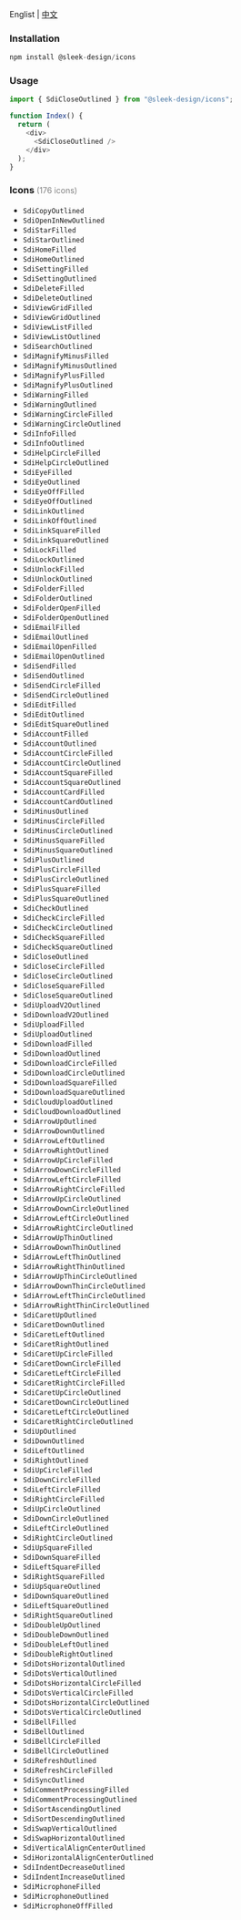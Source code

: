 Englist | <a href="https://github.com/chutao-zhang/sleek-design-icons/blob/master/README-zh_CN.md" target="_blank">中文</a>

### Installation

```js
npm install @sleek-design/icons
```

### Usage

```js
import { SdiCloseOutlined } from "@sleek-design/icons";

function Index() {
  return (
    <div>
      <SdiCloseOutlined />
    </div>
  );
}
```

### Icons <span style="font-size:14px; font-weight:400; color:#808080">(176 icons)</span>

- `SdiCopyOutlined`
- `SdiOpenInNewOutlined`
- `SdiStarFilled`
- `SdiStarOutlined`
- `SdiHomeFilled`
- `SdiHomeOutlined`
- `SdiSettingFilled`
- `SdiSettingOutlined`
- `SdiDeleteFilled`
- `SdiDeleteOutlined`
- `SdiViewGridFilled`
- `SdiViewGridOutlined`
- `SdiViewListFilled`
- `SdiViewListOutlined`
- `SdiSearchOutlined`
- `SdiMagnifyMinusFilled`
- `SdiMagnifyMinusOutlined`
- `SdiMagnifyPlusFilled`
- `SdiMagnifyPlusOutlined`
- `SdiWarningFilled`
- `SdiWarningOutlined`
- `SdiWarningCircleFilled`
- `SdiWarningCircleOutlined`
- `SdiInfoFilled`
- `SdiInfoOutlined`
- `SdiHelpCircleFilled`
- `SdiHelpCircleOutlined`
- `SdiEyeFilled`
- `SdiEyeOutlined`
- `SdiEyeOffFilled`
- `SdiEyeOffOutlined`
- `SdiLinkOutlined`
- `SdiLinkOffOutlined`
- `SdiLinkSquareFilled`
- `SdiLinkSquareOutlined`
- `SdiLockFilled`
- `SdiLockOutlined`
- `SdiUnlockFilled`
- `SdiUnlockOutlined`
- `SdiFolderFilled`
- `SdiFolderOutlined`
- `SdiFolderOpenFilled`
- `SdiFolderOpenOutlined`
- `SdiEmailFilled`
- `SdiEmailOutlined`
- `SdiEmailOpenFilled`
- `SdiEmailOpenOutlined`
- `SdiSendFilled`
- `SdiSendOutlined`
- `SdiSendCircleFilled`
- `SdiSendCircleOutlined`
- `SdiEditFilled`
- `SdiEditOutlined`
- `SdiEditSquareOutlined`
- `SdiAccountFilled`
- `SdiAccountOutlined`
- `SdiAccountCircleFilled`
- `SdiAccountCircleOutlined`
- `SdiAccountSquareFilled`
- `SdiAccountSquareOutlined`
- `SdiAccountCardFilled`
- `SdiAccountCardOutlined`
- `SdiMinusOutlined`
- `SdiMinusCircleFilled`
- `SdiMinusCircleOutlined`
- `SdiMinusSquareFilled`
- `SdiMinusSquareOutlined`
- `SdiPlusOutlined`
- `SdiPlusCircleFilled`
- `SdiPlusCircleOutlined`
- `SdiPlusSquareFilled`
- `SdiPlusSquareOutlined`
- `SdiCheckOutlined`
- `SdiCheckCircleFilled`
- `SdiCheckCircleOutlined`
- `SdiCheckSquareFilled`
- `SdiCheckSquareOutlined`
- `SdiCloseOutlined`
- `SdiCloseCircleFilled`
- `SdiCloseCircleOutlined`
- `SdiCloseSquareFilled`
- `SdiCloseSquareOutlined`
- `SdiUploadV2Outlined`
- `SdiDownloadV2Outlined`
- `SdiUploadFilled`
- `SdiUploadOutlined`
- `SdiDownloadFilled`
- `SdiDownloadOutlined`
- `SdiDownloadCircleFilled`
- `SdiDownloadCircleOutlined`
- `SdiDownloadSquareFilled`
- `SdiDownloadSquareOutlined`
- `SdiCloudUploadOutlined`
- `SdiCloudDownloadOutlined`
- `SdiArrowUpOutlined`
- `SdiArrowDownOutlined`
- `SdiArrowLeftOutlined`
- `SdiArrowRightOutlined`
- `SdiArrowUpCircleFilled`
- `SdiArrowDownCircleFilled`
- `SdiArrowLeftCircleFilled`
- `SdiArrowRightCircleFilled`
- `SdiArrowUpCircleOutlined`
- `SdiArrowDownCircleOutlined`
- `SdiArrowLeftCircleOutlined`
- `SdiArrowRightCircleOutlined`
- `SdiArrowUpThinOutlined`
- `SdiArrowDownThinOutlined`
- `SdiArrowLeftThinOutlined`
- `SdiArrowRightThinOutlined`
- `SdiArrowUpThinCircleOutlined`
- `SdiArrowDownThinCircleOutlined`
- `SdiArrowLeftThinCircleOutlined`
- `SdiArrowRightThinCircleOutlined`
- `SdiCaretUpOutlined`
- `SdiCaretDownOutlined`
- `SdiCaretLeftOutlined`
- `SdiCaretRightOutlined`
- `SdiCaretUpCircleFilled`
- `SdiCaretDownCircleFilled`
- `SdiCaretLeftCircleFilled`
- `SdiCaretRightCircleFilled`
- `SdiCaretUpCircleOutlined`
- `SdiCaretDownCircleOutlined`
- `SdiCaretLeftCircleOutlined`
- `SdiCaretRightCircleOutlined`
- `SdiUpOutlined`
- `SdiDownOutlined`
- `SdiLeftOutlined`
- `SdiRightOutlined`
- `SdiUpCircleFilled`
- `SdiDownCircleFilled`
- `SdiLeftCircleFilled`
- `SdiRightCircleFilled`
- `SdiUpCircleOutlined`
- `SdiDownCircleOutlined`
- `SdiLeftCircleOutlined`
- `SdiRightCircleOutlined`
- `SdiUpSquareFilled`
- `SdiDownSquareFilled`
- `SdiLeftSquareFilled`
- `SdiRightSquareFilled`
- `SdiUpSquareOutlined`
- `SdiDownSquareOutlined`
- `SdiLeftSquareOutlined`
- `SdiRightSquareOutlined`
- `SdiDoubleUpOutlined`
- `SdiDoubleDownOutlined`
- `SdiDoubleLeftOutlined`
- `SdiDoubleRightOutlined`
- `SdiDotsHorizontalOutlined`
- `SdiDotsVerticalOutlined`
- `SdiDotsHorizontalCircleFilled`
- `SdiDotsVerticalCircleFilled`
- `SdiDotsHorizontalCircleOutlined`
- `SdiDotsVerticalCircleOutlined`
- `SdiBellFilled`
- `SdiBellOutlined`
- `SdiBellCircleFilled`
- `SdiBellCircleOutlined`
- `SdiRefreshOutlined`
- `SdiRefreshCircleFilled`
- `SdiSyncOutlined`
- `SdiCommentProcessingFilled`
- `SdiCommentProcessingOutlined`
- `SdiSortAscendingOutlined`
- `SdiSortDescendingOutlined`
- `SdiSwapVerticalOutlined`
- `SdiSwapHorizontalOutlined`
- `SdiVerticalAlignCenterOutlined`
- `SdiHorizontalAlignCenterOutlined`
- `SdiIndentDecreaseOutlined`
- `SdiIndentIncreaseOutlined`
- `SdiMicrophoneFilled`
- `SdiMicrophoneOutlined`
- `SdiMicrophoneOffFilled`
